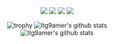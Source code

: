 <div align=center>
<a href="https://twitter.com/ltg9amer" target="_blank"><img src="https://img.shields.io/badge/ltg9amer-1DA1F2?style=for-the-badge&logo=twitter&logoColor=FFFFFF"/></a>
<a href="https://www.facebook.com/profile.php?id=1000685411275775" target="_blank"><img src="https://img.shields.io/badge/이태곤-1877F2?style=for-the-badge&logo=facebook&logoColor=FFFFFF"/></a>
<a href="https://www.instagram.com/ltg9amer" target="_blank"><img src="https://img.shields.io/badge/ltg9amer-E4405F?style=for-the-badge&logo=instagram&logoColor=FFFFFF"/></a>
<a href="https://ltg9amer.itch.io/" target="_blank"><img src="https://img.shields.io/badge/ltg9amer-FA5C5C?style=for-the-badge&logo=itch.io&logoColor=FFFFFF"/></a>
</div>

<div align=center>

![trophy](https://github-profile-trophy.vercel.app/?username=ltg9amer&theme=buddhism)
![ltg9amer's github stats](https://github-readme-stats.vercel.app/api?username=ltg9amer&theme=yeblu&show_icons=true)  
![ltg9amer's github stats](https://github-readme-stats.vercel.app/api/top-langs/?username=ltg9amer&theme=yeblu&show_icons=true)

</div>
